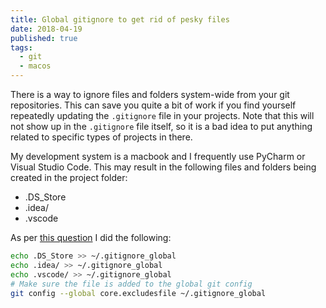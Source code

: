 ```yaml
---
title: Global gitignore to get rid of pesky files
date: 2018-04-19
published: true
tags:
  - git
  - macos
---
```


There is a way to ignore files and folders system-wide from your git repositories. This can save you quite a bit of work if you find yourself repeatedly updating the `.gitignore` file in your projects. Note that this will not show up in the `.gitignore` file itself, so it is a bad idea to put anything related to specific types of projects in there.

My development system is a macbook and I frequently use PyCharm or Visual Studio Code. This may result in the following files and folders being created in the project folder: 
+ .DS_Store
+ .idea/
+ .vscode

As per [this question](https://stackoverflow.com/questions/18393498/gitignore-all-the-ds-store-files-in-every-folder-and-subfolder/)
I did the following:

```bash
echo .DS_Store >> ~/.gitignore_global
echo .idea/ >> ~/.gitignore_global
echo .vscode/ >> ~/.gitignore_global
# Make sure the file is added to the global git config
git config --global core.excludesfile ~/.gitignore_global
```
